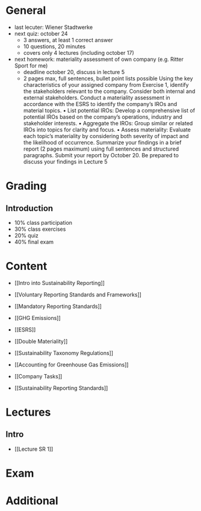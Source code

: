 # General
- last lecuter: Wiener Stadtwerke
- next quiz: october 24
	- 3 answers, at least 1 correct answer
	- 10 questions, 20 minutes
	- covers only 4 lectures (including october 17)
- next homework: materiality assessment of own company (e.g. Ritter Sport for me)
	- deadline october 20, discuss in lecture 5
	- 2 pages max, full sentences, bullet point lists possible
	Using the key characteristics of your assigned company from Exercise 1,
	identify the stakeholders relevant to the company. Consider both internal
	and external stakeholders.
	Conduct a materiality assessment in accordance with the ESRS to identify
	the company’s IROs and material topics.
	• List potential IROs: Develop a comprehensive list of potential IROs based
	on the company’s operations, industry and stakeholder interests.
	• Aggregate the IROs: Group similar or related IROs into topics for clarity
	and focus.
	• Assess materiality: Evaluate each topic’s materiality by considering both
	severity of impact and the likelihood of occurrence.
	Summarize your findings in a brief report (2 pages maximum) using full
	sentences and structured paragraphs. Submit your report by October 20.
	Be prepared to discuss your findings in Lecture 5
# Grading
## Introduction
- 10% class participation
- 30% class exercises
- 20% quiz
- 40% final exam

# Content
- [[Intro into Sustainability Reporting]]
- [[Voluntary Reporting Standards and Frameworks]]
- [[Mandatory Reporting Standards]]

- [[GHG Emissions]]
- [[ESRS]]
- [[Double Materiality]]
- [[Sustainability Taxonomy Regulations]]
- [[Accounting for Greenhouse Gas Emissions]]

- [[Company Tasks]]
- [[Sustainability Reporting Standards]]

# Lectures
## Intro
- [[Lecture SR 1]]
# Exam

# Additional